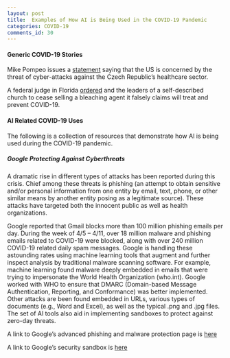 ```yaml
---
layout: post
title:  Examples of How AI is Being Used in the COVID-19 Pandemic
categories: COVID-19
comments_id: 30
---
```



#### Generic COVID-19 Stories
Mike Pompeo issues a [statement](https://www.msn.com/en-us/news/world/us-says-concerned-by-threat-of-cyber-attack-against-czech-republic-healthcare/ar-BB12O0q9) saying that the US is concerned by the threat of cyber-attacks against the Czech Republic’s healthcare sector.

A federal judge in Florida [ordered](https://www.msn.com/en-us/news/us/feds-go-after-self-described-florida-church-claiming-to-sell-covid-19-cure/ar-BB12NtqoAI) and the leaders of a self-described church to cease selling a bleaching agent it falsely claims will treat and prevent COVID-19.

#### AI Related COVID-19 Uses

The following is a collection of resources that demonstrate how AI is being used during the COVID-19 pandemic.

##### Google Protecting Against Cyberthreats

A dramatic rise in different types of attacks has been reported during this crisis. Chief among these threats is phishing (an attempt to obtain sensitive and/or personal information from one entity by email, text, phone, or other similar means by another entity posing as a legitimate source). These attacks have targeted both the innocent public as well as health organizations.

Google reported that Gmail blocks more than 100 million phishing emails per day. During the week of 4/5 – 4/11, over 18 million malware and phishing emails related to COVID-19 were blocked, along with over 240 million COVID-19 related daily spam messages. Google is handling these astounding rates using machine learning tools that augment and further inspect analysis by traditional malware scanning software. For example, machine learning found malware deeply embedded in emails that were trying to impersonate the World Health Organization (who.int). Google worked with WHO to ensure that DMARC (Domain-based Message Authentication, Reporting, and Conformance) was better implemented. Other attacks are been found embedded in URLs, various types of documents (e.g., Word and Excel), as well as the typical .png and .jpg files. The set of AI tools also aid in implementing sandboxes to protect against zero-day threats.

A link to Google’s advanced phishing and malware protection page is [here](https://support.google.com/a/answer/9157861?visit_id=637228315310120791-2195605275&rd=1)

A link to Google’s security sandbox is [here](https://support.google.com/a/answer/7676854?hl=en)
